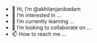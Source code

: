 - 👋 Hi, I’m @akhilanjanibadam
- 👀 I’m interested in ...
- 🌱 I’m currently learning ...
- 💞️ I’m looking to collaborate on ...
- 📫 How to reach me ...

<!---
akhilanjanibadam/akhilanjanibadam is a ✨ special ✨ repository because its `README.md` (this file) appears on your GitHub profile.
You can click the Preview link to take a look at your changes.
--->
